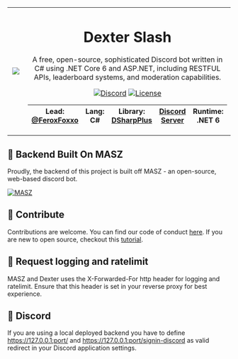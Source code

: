 ﻿<table>
    <tr>
        <td align="center" width="25%">
            <img src="https://cdn.discordapp.com/attachments/781077443338960926/807479083297931264/DexLove.png"></img>
        </td>
        <td align="center" width="75%">
            
# Dexter Slash

A free, open-source, sophisticated Discord bot written in C# using .NET Core 6 and ASP.NET, including RESTFUL APIs, leaderboard systems, and moderation capabilities.

[![Discord](https://img.shields.io/discord/336243033416794118.svg?color=7000FB&label=discord&style=for-the-badge)](https://discord.gg/USFurries)
[![License](https://img.shields.io/github/license/FeroxFoxxo/DiscordSlash.svg?color=7000FB&style=for-the-badge)](https://github.com/FeroxFoxxo/DiscordSlash/blob/master/LICENSE)
  
|**Lead:** [@FeroxFoxxo](https://github.com/FeroxFoxxo)|**Lang:** C#|**Library:** [DSharpPlus](https://github.com/DSharpPlus/DSharpPlus)|[Discord Server](https://discord.gg/USFurries)|**Runtime**: .NET 6
|---|---|---|---|---|
          
</table>

## 🤝 Backend Built On MASZ

Proudly, the backend of this project is built off MASZ - an open-source, web-based discord bot.

[![MASZ](https://img.shields.io/badge/MARZ-Visit%20Here-blue?style=for-the-badge)](https://github.com/FeroxFoxxo/DiscordSlash/blob/master/LICENSE)

## 🤝 Contribute

Contributions are welcome.
You can find our code of conduct [here](https://github.com/FeroxFoxxo/DiscordSlash/blob/master/CODE_OF_CONDUCT.md).
If you are new to open source, checkout this [tutorial](https://github.com/firstcontributions/first-contributions).

## 📃 Request logging and ratelimit

MASZ and Dexter uses the X-Forwarded-For http header for logging and ratelimit.
Ensure that this header is set in your reverse proxy for best experience.

## 🤖 Discord

If you are using a local deployed backend you have to define https://127.0.0.1:port/ and https://127.0.0.1:port/signin-discord as valid redirect in your Discord application settings.

